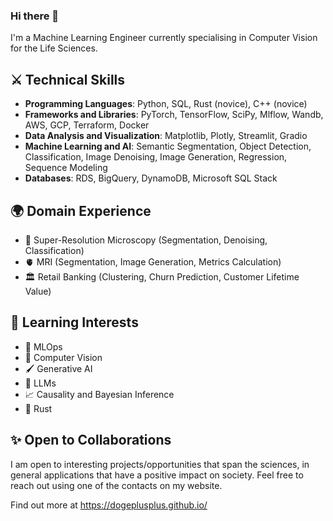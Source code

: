 ### Hi there 👋

I'm a Machine Learning Engineer currently specialising in Computer Vision for the Life Sciences.

## ⚔️ Technical Skills
- **Programming Languages**: Python, SQL, Rust (novice), C++ (novice)
- **Frameworks and Libraries**: PyTorch, TensorFlow, SciPy, Mlflow, Wandb, AWS, GCP, Terraform, Docker
- **Data Analysis and Visualization**: Matplotlib, Plotly, Streamlit, Gradio
- **Machine Learning and AI**: Semantic Segmentation, Object Detection, Classification, Image Denoising, Image Generation, Regression, Sequence Modeling
- **Databases**: RDS, BigQuery, DynamoDB, Microsoft SQL Stack

## 🌍 Domain Experience
- 🦠 Super-Resolution Microscopy (Segmentation, Denoising, Classification)
- 🫀 MRI (Segmentation, Image Generation, Metrics Calculation)
- 🏛️ Retail Banking (Clustering, Churn Prediction, Customer Lifetime Value)

## 🌱 Learning Interests
- 🚀 MLOps
- 📸 Computer Vision
- 🖌️ Generative AI
- 💬 LLMs
- 📈 Causality and Bayesian Inference
- 🦀 Rust


## ✨ Open to Collaborations
I am open to interesting projects/opportunities that span the sciences, in general applications that have a positive impact on society. Feel free to reach out using one of the contacts on my website.

Find out more at https://dogeplusplus.github.io/

